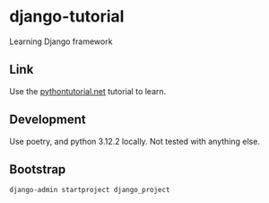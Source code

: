# django-tutorial
Learning Django framework

## Link

Use the [pythontutorial.net](https://www.pythontutorial.net/django-tutorial/getting-started-with-django/) tutorial to learn.

## Development

Use poetry, and python 3.12.2 locally. Not tested with anything else.

## Bootstrap

```shell
django-admin startproject django_project
```
